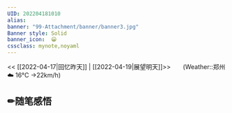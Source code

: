 ```yaml
---
UID: 202204181010 
alias:
banner: "99-Attachment/banner/banner3.jpg"
Banner style: Solid
banner_icon:  😀
cssclass: mynote,noyaml
---
```

<div data-timeline="108"></div>

<< [[2022-04-17|回忆昨天]] | [[2022-04-19|展望明天]]>>　　(Weather::郑州 ☁️   16°C →22km/h)

## ✏随笔感悟

